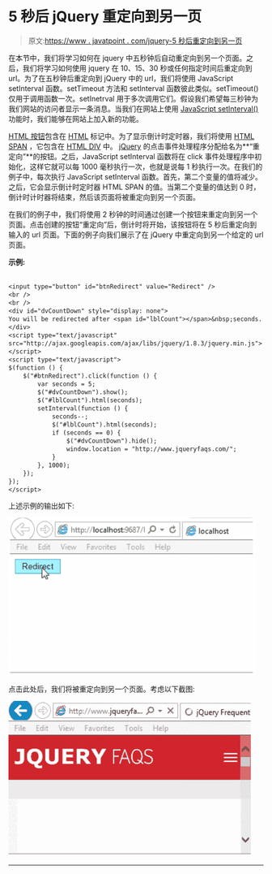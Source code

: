 # 5 秒后 jQuery 重定向到另一页

> 原文:[https://www . javatpoint . com/jquery-5 秒后重定向到另一页](https://www.javatpoint.com/jquery-redirect-to-another-page-after-5-seconds)

在本节中，我们将学习如何在 jquery 中五秒钟后自动重定向到另一个页面。之后，我们将学习如何使用 jquery 在 10、15、30 秒或任何指定时间后重定向到 url。为了在五秒钟后重定向到 jQuery 中的 url，我们将使用 JavaScript setInterval 函数。setTimeout 方法和 setInterval 函数彼此类似。setTimeout()仅用于调用函数一次。setInetrval 用于多次调用它们。假设我们希望每三秒钟为我们网站的访问者显示一条消息。当我们在网站上使用 [JavaScript setInterval()](https://www.javatpoint.com/javascript-setinterval-method) 功能时，我们能够在网站上加入新的功能。

[HTML 按钮](https://www.javatpoint.com/html-button-tag)包含在 [HTML](https://www.javatpoint.com/html-tutorial) 标记中。为了显示倒计时定时器，我们将使用 [HTML SPAN](https://www.javatpoint.com/html-span-tag) ，它包含在 [HTML DIV](https://www.javatpoint.com/html-div-tag) 中。 [jQuery](https://www.javatpoint.com/jquery-tutorial) 的点击事件处理程序分配给名为**“重定向”**的按钮。之后，JavaScript setInterval 函数将在 click 事件处理程序中初始化，这样它就可以每 1000 毫秒执行一次，也就是说每 1 秒执行一次。在我们的例子中，每次执行 JavaScript setInterval 函数。首先，第二个变量的值将减少。之后，它会显示倒计时定时器 HTML SPAN 的值。当第二个变量的值达到 0 时，倒计时计时器将结束，然后该页面将被重定向到另一个页面。

在我们的例子中，我们将使用 2 秒钟的时间通过创建一个按钮来重定向到另一个页面。点击创建的按钮“重定向”后，倒计时将开始，该按钮将在 5 秒后重定向到输入的 url 页面。下面的例子向我们展示了在 jQuery 中重定向到另一个给定的 url 页面。

**示例:**

```

<input type="button" id="btnRedirect" value="Redirect" />
<br />
<br />
<div id="dvCountDown" style="display: none">
You will be redirected after <span id="lblCount"></span>&nbsp;seconds.
</div>
<script type="text/javascript" src="http://ajax.googleapis.com/ajax/libs/jquery/1.8.3/jquery.min.js"></script>
<script type="text/javascript">
$(function () {
    $("#btnRedirect").click(function () {
        var seconds = 5;
        $("#dvCountDown").show();
        $("#lblCount").html(seconds);
        setInterval(function () {
            seconds--;
            $("#lblCount").html(seconds);
            if (seconds == 0) {
                $("#dvCountDown").hide();
                window.location = "http://www.jqueryfaqs.com/";
            }
        }, 1000);
    });
});
</script>

```

上述示例的输出如下:

![jQuery Redirect to Another Page After 5 Seconds](img/4bca98261caf0fae12e6a539681c2bf3.png)

点击此处后，我们将被重定向到另一个页面。考虑以下截图:

![jQuery Redirect to Another Page After 5 Seconds](img/75092ecfaaec12a8c0e0fae14c1f420b.png)

* * *